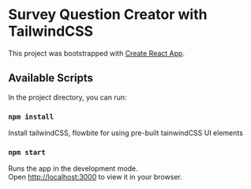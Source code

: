 # Survey Question Creator with TailwindCSS

This project was bootstrapped with [Create React App](https://github.com/facebook/create-react-app).

## Available Scripts

In the project directory, you can run:

### `npm install`

Install tailwindCSS, flowbite for using pre-built tainwindCSS UI elements

### `npm start`

Runs the app in the development mode.\
Open [http://localhost:3000](http://localhost:3000) to view it in your browser.
